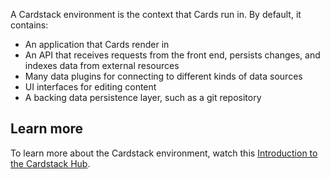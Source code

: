 
A Cardstack environment is the context that Cards run in. By default, it contains:

- An application that Cards render in
- An API that receives requests from the front end, persists changes, and indexes data from external resources
- Many data plugins for connecting to different kinds of data sources
- UI interfaces for editing content
- A backing data persistence layer, such as a git repository

## Learn more

To learn more about the Cardstack environment, watch this [Introduction to the Cardstack Hub](https://www.youtube.com/watch?v=Jmc40SYS-uU).
